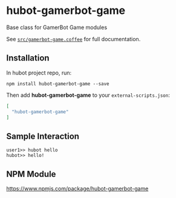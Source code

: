 # hubot-gamerbot-game

Base class for GamerBot Game modules

See [`src/gamerbot-game.coffee`](src/gamerbot-game.coffee) for full documentation.

## Installation

In hubot project repo, run:

`npm install hubot-gamerbot-game --save`

Then add **hubot-gamerbot-game** to your `external-scripts.json`:

```json
[
  "hubot-gamerbot-game"
]
```

## Sample Interaction

```
user1>> hubot hello
hubot>> hello!
```

## NPM Module

https://www.npmjs.com/package/hubot-gamerbot-game
